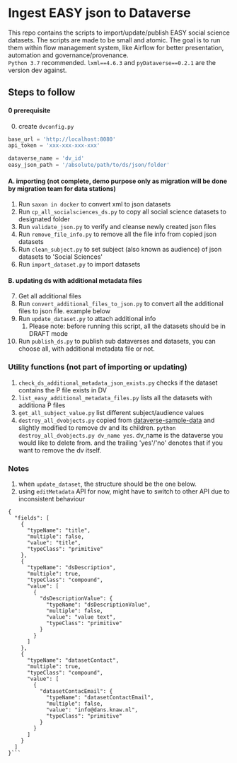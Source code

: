 # Ingest EASY json to Dataverse

This repo contains the scripts to import/update/publish EASY social science datasets. The scripts are made to be small and atomic. The goal is to run them within flow management system, like Airflow for better presentation, automation and governance/provenance.  
`Python 3.7` recommended. `lxml==4.6.3` and `pyDataverse==0.2.1` are the version dev against. 

## Steps to follow
#### 0 prerequisite 
 0. create `dvconfig.py`
```python
base_url = 'http://localhost:8080'
api_token = 'xxx-xxx-xxx-xxx'

dataverse_name = 'dv_id'
easy_json_path = '/absolute/path/to/ds/json/folder'
```
#### A. importing (not complete, demo purpose only as migration will be done by migration team for data stations)
 1. Run `saxon in docker` to convert xml to json datasets
 2. Run `cp_all_socialsciences_ds.py` to copy all social science datasets to designated folder
 3. Run `validate_json.py` to verify and cleanse newly created json files
 4. Run `remove_file_info.py` to remove all the file info from copied json datasets
 5. Run `clean_subject.py` to set subject (also known as audience) of json datasets to 'Social Sciences'
 6. Run `import_dataset.py` to import datasets
#### B. updating ds with additional metadata files
 7. Get all additional files 
 8. Run `convert_additional_files_to_json.py` to convert all the additional files to json file. example below
 9. Run `update_dataset.py` to attach additional info
    1. Please note: before running this script, all the datasets should be in DRAFT mode
 10. Run `publish_ds.py` to publish sub dataverses and datasets, you can choose all, with additional metadata file or not. 

### Utility functions (not part of importing or updating)
 1. `check_ds_additional_metadata_json_exists.py` checks if the dataset contains the P file exists in DV
 2. `list_easy_additional_metadata_files.py` lists all the datasets with additiona P files
 3. `get_all_subject_value.py` list different subject/audience values
 4. `destroy_all_dvobjects.py` copied from [dataverse-sample-data](https://github.com/IQSS/dataverse-sample-data) and slightly modified to remove dv and its children. `python destroy_all_dvobjects.py dv_name yes`. dv_name is the dataverse you would like to delete from. and the trailing 'yes'/'no' denotes that if you want to remove the dv itself. 

### Notes
 1. when `update_dataset`, the structure should be the one below. 
 2. using `editMetadata` API for now, might have to switch to other API due to inconsistent behaviour
```
{
  "fields": [
    {
      "typeName": "title",
      "multiple": false,
      "value": "title",
      "typeClass": "primitive"
    },
    {
      "typeName": "dsDescription",
      "multiple": true,
      "typeClass": "compound",
      "value": [
        {
          "dsDescriptionValue": {
            "typeName": "dsDescriptionValue",
            "multiple": false,
            "value": "value text",
            "typeClass": "primitive"
          }
        }
      ]
    },
    {
      "typeName": "datasetContact",
      "multiple": true,
      "typeClass": "compound",
      "value": [
        {
          "datasetContacEmail": {
            "typeName": "datasetContactEmail",
            "multiple": false,
            "value": "info@dans.knaw.nl",
            "typeClass": "primitive"
          }
        }
      ]
    }
  ]
}```